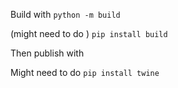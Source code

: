 Build with 
`python -m build` 

(might need to do )
`pip install build`

Then publish with 


Might need to do 
`pip install twine`